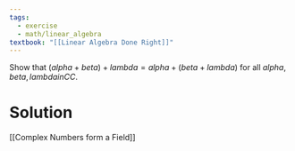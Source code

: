 ```yaml
---
tags:
  - exercise
  - math/linear_algebra
textbook: "[[Linear Algebra Done Right]]"
---
```

Show that $(alpha + beta) + lambda = alpha + (beta + lambda)$ for all $alpha, beta, lambda in CC$.
# Solution
[[Complex Numbers form a Field]]